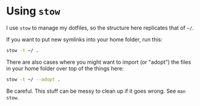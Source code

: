 # Using `stow`
I use `stow` to manage my dotfiles, so the structure here replicates that of `~/`.

If you want to put new symlinks into your home folder, run this:
```bash
stow -t ~/ .
```

There are also cases where you might want to import (or "adopt") the files in your home folder over top of the things here:
```bash
stow -t ~/ --adopt .
```

Be careful. This stuff can be messy to clean up if it goes wrong. See `man stow`.
